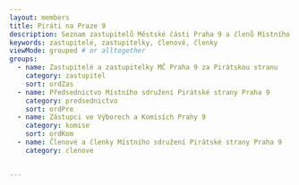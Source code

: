 ```yaml
---
layout: members
title: Piráti na Praze 9
description: Seznam zastupitelů Městské části Praha 9 a členů Místního sdružení Pirátské strany na Praze 9
keywords: zastupitelé, zastupitelky, členové, členky
viewMode: grouped # or alltogether
groups:
  - name: Zastupitelé a zastupitelky MČ Praha 9 za Pirátskou stranu
    category: zastupitel
	sort: ordZas
  - name: Předsednictvo Místního sdružení Pirátské strany Praha 9
    category: predsednictvo
	sort: ordPre
  - name: Zástupci ve Výborech a Komisích Prahy 9
    category: komise
    sort: ordKom
  - name: Členové a členky Místního sdružení Pirátské strany Praha 9
    category: clenove


---
```

